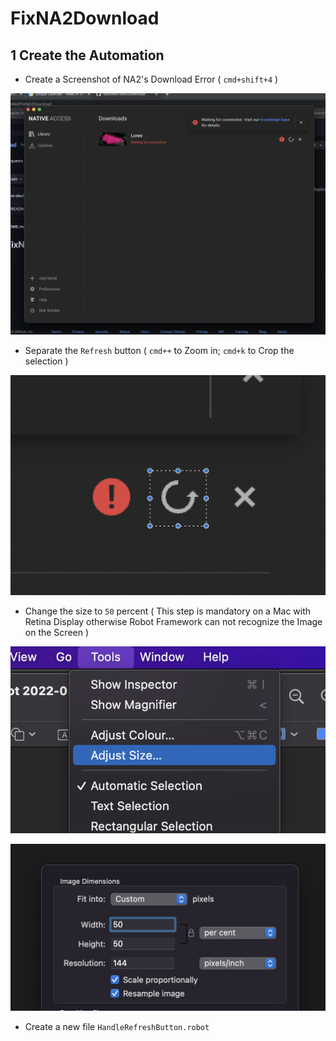 # FixNA2Download

## 1 Create the Automation

- Create a Screenshot of NA2's Download Error ( `cmd+shift+4` )

![](assets/images/ScreenShotNA2Error.png)

- Separate the `Refresh` button ( `cmd++` to Zoom in; `cmd+k` to Crop the selection )

![](assets/images/SeparateRefreshButton.png)

- Change the size to `50` percent ( This step is mandatory on a Mac with Retina Display otherwise Robot Framework can not recognize the Image on the Screen )

![](assets/images/AdjustSize.png)

![](assets/images/50Percent.png)

- Create a new file `HandleRefreshButton.robot`